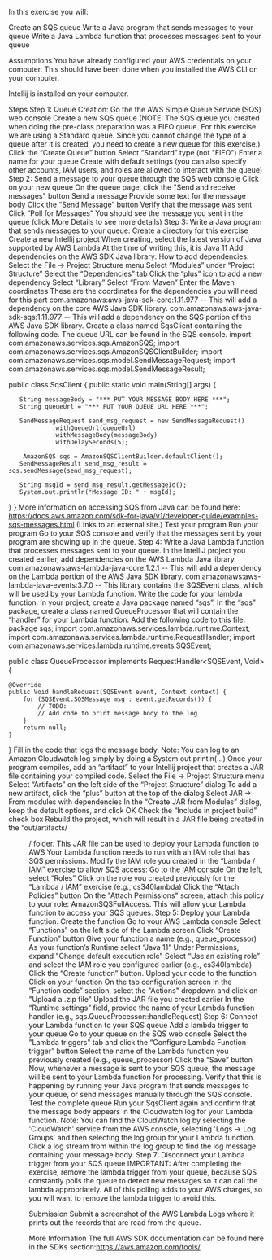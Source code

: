In this exercise you will:

Create an SQS queue
Write a Java program that sends messages to your queue
Write a Java Lambda function that processes messages sent to your queue


Assumptions
You have already configured your AWS credentials on your computer.  This should have been done when you installed the AWS CLI on your computer.

Intellij is installed on your computer.



Steps
Step 1:  Queue Creation:
Go the the AWS Simple Queue Service (SQS) web console
Create a new SQS queue (NOTE: The SQS queue you created when doing the pre-class preparation was a FIFO queue. For this exercise we are using a Standard queue. Since you cannot change the type of a queue after it is created, you need to create a new queue for this exercise.)
Click the “Create Queue” button
Select “Standard” type (not "FIFO")
Enter a name for your queue
Create with default settings (you can also specify other accounts, IAM users, and roles are allowed to interact with the queue)
Step 2:  Send a message to your queue through the SQS web console
Click on your new queue
On the queue page, click the "Send and receive messages" button
Send a message
Provide some text for the message body
Click the “Send Message” button
Verify that the message was sent
Click “Poll for Messages”
You should see the message you sent in the queue (click More Details to see more details)
Step 3:  Write a Java program that sends messages to your queue.
Create a directory for this exercise
Create a new Intellij project
When creating, select the latest version of Java supported by AWS Lambda
At the time of writing this, it is Java 11
Add dependencies on the AWS SDK Java library:
How to add dependencies:
Select the File -> Project Structure menu
Select “Modules” under “Project Structure”
Select the “Dependencies” tab
Click the “plus” icon to add a new dependency
Select “Library”
Select “From Maven”
Enter the Maven coordinates
These are the coordinates for the dependencies you will need for this part
com.amazonaws:aws-java-sdk-core:1.11.977 -- This will add a dependency on the core AWS Java SDK library.
com.amazonaws:aws-java-sdk-sqs:1.11.977 -- This will add a dependency on the SQS portion of the AWS Java SDK library.
Create a class named SqsClient containing the following code.  The queue URL can be found in the SQS console.
import com.amazonaws.services.sqs.AmazonSQS;
import com.amazonaws.services.sqs.AmazonSQSClientBuilder;
import com.amazonaws.services.sqs.model.SendMessageRequest;
import com.amazonaws.services.sqs.model.SendMessageResult;


public class SqsClient {
public static void main(String[] args) {

       String messageBody = "*** PUT YOUR MESSAGE BODY HERE ***";        
       String queueUrl = "*** PUT YOUR QUEUE URL HERE ***";
                
       SendMessageRequest send_msg_request = new SendMessageRequest()
                .withQueueUrl(queueUrl)
                .withMessageBody(messageBody)
                .withDelaySeconds(5);
       
        AmazonSQS sqs = AmazonSQSClientBuilder.defaultClient();
       SendMessageResult send_msg_result = sqs.sendMessage(send_msg_request);
       
       String msgId = send_msg_result.getMessageId();        
       System.out.println("Message ID: " + msgId);
}
}
More information on accessing SQS from Java can be found here:
https://docs.aws.amazon.com/sdk-for-java/v1/developer-guide/examples-sqs-messages.html (Links to an external site.)
Test your program
Run your program
Go to your SQS console and verify that the messages sent by your program are showing up in the queue.
Step 4: Write a Java Lambda function that processes messages sent to your queue.
In the IntelliJ project you created earlier, add dependencies on the AWS Lambda Java library
com.amazonaws:aws-lambda-java-core:1.2.1 -- This will add a dependency on the Lambda portion of the AWS Java SDK library.
com.amazonaws:aws-lambda-java-events:3.7.0 -- This library contains the SQSEvent class, which will be used by your Lambda function.
Write the code for your lambda function.
In your project, create a Java package named “sqs”.
In the “sqs” package, create a class named QueueProcessor that will contain the “handler” for your Lambda function. Add the following code to this file.
package sqs;
import com.amazonaws.services.lambda.runtime.Context;
import com.amazonaws.services.lambda.runtime.RequestHandler;
import com.amazonaws.services.lambda.runtime.events.SQSEvent;

public class QueueProcessor implements RequestHandler<SQSEvent, Void> {

    @Override
    public Void handleRequest(SQSEvent event, Context context) {
        for (SQSEvent.SQSMessage msg : event.getRecords()) {
            // TODO:
            // Add code to print message body to the log
        }
        return null;
    }
}
Fill in the code that logs the message body. Note: You can log to an Amazon Cloudwatch log simply by doing a System.out.println(...)
Once your program compiles, add an “artifact” to your Intellij project that creates a JAR file containing your compiled code.
Select the File -> Project Structure menu
Select “Artifacts” on the left side of the “Project Structure” dialog
To add a new artifact, click the “plus” button at the top of the dialog
Select JAR -> From modules with dependencies
In the “Create JAR from Modules” dialog, keep the default options, and click OK
Check the “Include in project build” check box
Rebuild the project, which will result in a JAR file being created in the “out/artifacts/<DIR>/ folder. This JAR file can be used to deploy your Lambda function to AWS
Your Lambda function needs to run with an IAM role that has SQS permissions.  Modify the IAM role you created in the “Lambda / IAM” exercise to allow SQS access:
Go to the IAM console
On the left, select “Roles”
Click on the role you created previously for the “Lambda / IAM” exercise (e.g., cs340lambda)
Click the “Attach Policies” button
On the "Attach Permissions" screen, attach this policy to your role: AmazonSQSFullAccess.  This will allow your Lambda function to access your SQS queues.
Step 5:  Deploy your Lambda function.
Create the function
Go to your AWS Lambda console
Select “Functions” on the left side of the Lambda screen
Click “Create Function” button
Give your function a name (e.g., queue_processor)
As your function’s Runtime select “Java 11”
Under Permissions, expand "Change default execution role"
Select “Use an existing role” and select the IAM role you configured earlier (e.g., cs340lambda)
Click the “Create function” button.
Upload your code to the function
Click on your function
On the tab configuration screen
In the “Function code” section, select the "Actions" dropdown and click on "Upload a .zip file"
Upload the JAR file you created earlier
In the “Runtime settings” field, provide the name of your Lambda function handler (e.g., sqs.QueueProcessor::handleRequest)
Step 6: Connect your Lambda function to your SQS queue
Add a lambda trigger to your queue
Go to your queue on the SQS web console
Select the "Lambda triggers" tab and click the “Configure Lambda Function trigger” button
Select the name of the Lambda function you previously created (e.g., queue_processor)
Click the “Save” button
Now, whenever a message is sent to your SQS queue, the message will be sent to your Lambda function for processing. Verify that this is happening by running your Java program that sends messages to your queue, or send messages manually through the SQS console.
Test the complete queue
Run your SqsClient again and confirm that the message body appears in the Cloudwatch log for your Lambda function.
Note: You can find the CloudWatch log by selecting the 'CloudWatch' service from the AWS console, selecting 'Logs -> Log Groups' and then selecting the log group for your Lambda function.
Click a log stream from within the log group to find the log message containing your message body.
Step 7: Disconnect your Lambda trigger from your SQS queue
IMPORTANT: After completing the exercise, remove the lambda trigger from your queue, because SQS constantly polls the queue to detect new messages so it can call the lambda appropriately.  All of this polling adds to your AWS charges, so you will want to remove the lambda trigger to avoid this.


Submission
Submit a screenshot of the AWS Lambda Logs where it prints out the records that are read from the queue.

More Information
The full AWS SDK documentation can be found here in the SDKs section:https://aws.amazon.com/tools/